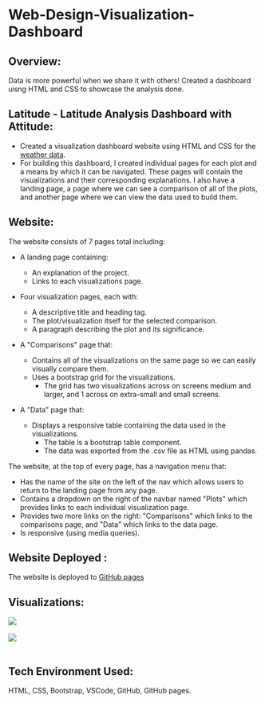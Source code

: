 # Web-Design-Visualization-Dashboard

## Overview:

Data is more powerful when we share it with others! Created a dashboard uisng HTML and CSS to showcase the analysis done.<br>

## Latitude - Latitude Analysis Dashboard with Attitude:
* Created a visualization dashboard website using HTML and CSS for the [weather data](https://columbia.bootcampcontent.com/columbia-bootcamp/cu-nyc-data-pt-05-2020-u-c/-/blob/master/Homework/11-Web/Instructions/Resources/cities.csv).<br>
* For building this dashboard, I created individual pages for each plot and a means by which it can be navigated. These pages will contain the visualizations and their corresponding explanations. I also have a landing page, a page where we can see a comparison of all of the plots, and another page where we can view the data used to build them.<br>

## Website:
The website consists of 7 pages total including:
* A landing page containing:
    * An explanation of the project.
    * Links to each visualizations page.

* Four visualization pages, each with:
    * A descriptive title and heading tag.
    * The plot/visualization itself for the selected comparison.
    * A paragraph describing the plot and its significance.
    
* A "Comparisons" page that:
    * Contains all of the visualizations on the same page so we can easily visually compare them.
    * Uses a bootstrap grid for the visualizations.
        * The grid has two visualizations across on screens medium and larger, and 1 across on extra-small and small screens.

* A "Data" page that:
    * Displays a responsive table containing the data used in the visualizations.
        * The table is a bootstrap table component. 
        * The data was exported from the .csv file as HTML using pandas.<br>
        
The website, at the top of every page, has a navigation menu that:
* Has the name of the site on the left of the nav which allows users to return to the landing page from any page.
* Contains a dropdown on the right of the navbar named "Plots" which provides links to each individual visualization page.
* Provides two more links on the right: "Comparisons" which links to the comparisons page, and "Data" which links to the data page.
* Is responsive (using media queries). 

## Website Deployed :
The website is deployed to [GitHub pages](https://dsb011.github.io/Web-Visualization-Dashboard-Latitude/)

## Visualizations:
<img src = "https://github.com/DSB011/Web-Visualization-Dashboard-Latitude/blob/master/Images/landingResize.png"> <br><br>
<img src = "https://github.com/DSB011/Web-Visualization-Dashboard-Latitude/blob/master/Images/comparison-lg.png"><br><br>

## Tech Environment Used:
HTML, CSS, Bootstrap, VSCode, GitHub, GitHub pages.


